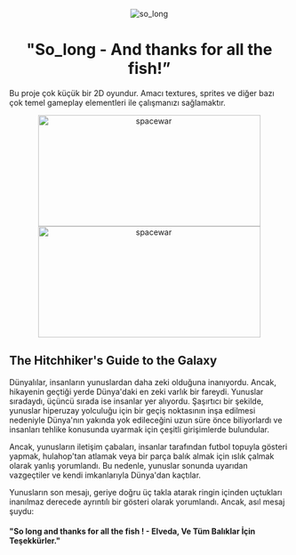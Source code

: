<div align="center">

![so_long](https://github.com/beyzabektas/42Cursus/assets/91256847/69844077-398d-400b-8040-2b841ae38d24)

# "So_long - And thanks for all the fish!”
</div>

Bu proje çok küçük bir 2D oyundur.
Amacı textures, sprites ve diğer bazı çok temel gameplay elementleri ile çalışmanızı sağlamaktır.

<div align="center">
<img src="https://github.com/beyzabektas/42Cursus/assets/91256847/31e3c1aa-8326-41bb-831b-4f51288d2d27" alt="spacewar" width="400" height="200" />
<img src="https://github.com/beyzabektas/42Cursus/assets/91256847/c9ab3056-1a39-4b47-8fba-ec2313930dd4" alt="spacewar" width="400" height="200" />
</div>


## The Hitchhiker's Guide to the Galaxy

Dünyalılar, insanların yunuslardan daha zeki olduğuna inanıyordu. Ancak, hikayenin geçtiği yerde Dünya'daki en zeki varlık bir fareydi. Yunuslar sıradaydı, üçüncü sırada ise insanlar yer alıyordu. Şaşırtıcı bir şekilde, yunuslar hiperuzay yolculuğu için bir geçiş noktasının inşa edilmesi nedeniyle Dünya'nın yakında yok edileceğini uzun süre önce biliyorlardı ve insanları tehlike konusunda uyarmak için çeşitli girişimlerde bulundular.

Ancak, yunusların iletişim çabaları, insanlar tarafından futbol topuyla gösteri yapmak, hulahop'tan atlamak veya bir parça balık almak için ıslık çalmak olarak yanlış yorumlandı. Bu nedenle, yunuslar sonunda uyarıdan vazgeçtiler ve kendi imkanlarıyla Dünya'dan kaçtılar.

Yunusların son mesajı, geriye doğru üç takla atarak ringin içinden uçtukları inanılmaz derecede ayrıntılı bir gösteri olarak yorumlandı. Ancak, asıl mesaj şuydu: 

#### "So long and thanks for all the fish ! - Elveda, Ve Tüm Balıklar İçin Teşekkürler."
